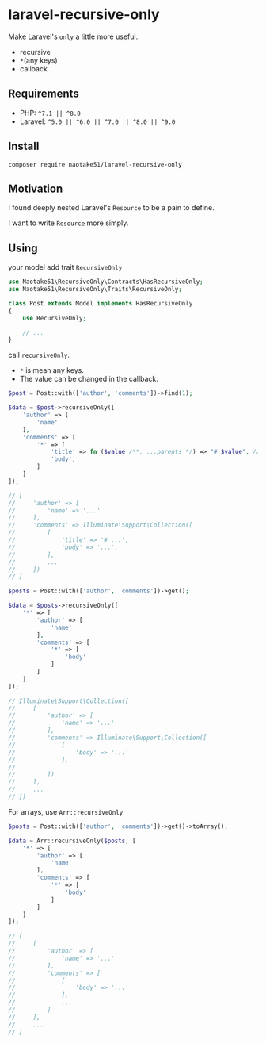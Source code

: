 # laravel-recursive-only

Make Laravel's `only` a little more useful.

- recursive
- `*`(any keys)
- callback

## Requirements

- PHP: `^7.1 || ^8.0`
- Laravel: `^5.0 || ^6.0 || ^7.0 || ^8.0 || ^9.0`

## Install

```
composer require naotake51/laravel-recursive-only
```

## Motivation

I found deeply nested Laravel's `Resource` to be a pain to define.

I want to write `Resource` more simply.

## Using

your model add trait `RecursiveOnly`

```php
use Naotake51\RecursiveOnly\Contracts\HasRecursiveOnly;
use Naotake51\RecursiveOnly\Traits\RecursiveOnly;

class Post extends Model implements HasRecursiveOnly
{
    use RecursiveOnly;

    // ...
}
```

call `recursiveOnly`.

- `*` is mean any keys.
- The value can be changed in the callback.

```php
$post = Post::with(['author', 'comments'])->find(1);

$data = $post->recursiveOnly([
    'author' => [
        'name'
    ],
    'comments' => [
        '*' => [
            'title' => fn ($value /**, ...parents */) => "# $value", // use callback
            'body',
        ]
    ]
]);

// [
//     'author' => [
//         'name' => '...'
//     ],
//     'comments' => Illuminate\Support\Collection([
//         [
//             'title' => '# ...',
//             'body' => '...',
//         ],
//         ...
//     ])
// ]
```

```php
$posts = Post::with(['author', 'comments'])->get();

$data = $posts->recursiveOnly([
    '*' => [
        'author' => [
            'name'
        ],
        'comments' => [
            '*' => [
                'body'
            ]
        ]
    ]
]);

// Illuminate\Support\Collection([
//     [
//         'author' => [
//             'name' => '...'
//         ],
//         'comments' => Illuminate\Support\Collection([
//             [
//                 'body' => '...'
//             ],
//             ...
//         ])
//     ],
//     ...
// ])
```

For arrays, use `Arr::recursiveOnly`

```php
$posts = Post::with(['author', 'comments'])->get()->toArray();

$data = Arr::recursiveOnly($posts, [
    '*' => [
        'author' => [
            'name'
        ],
        'comments' => [
            '*' => [
                'body'
            ]
        ]
    ]
]);

// [
//     [
//         'author' => [
//             'name' => '...'
//         ],
//         'comments' => [
//             [
//                 'body' => '...'
//             ],
//             ...
//         ]
//     ],
//     ...
// ]
```
